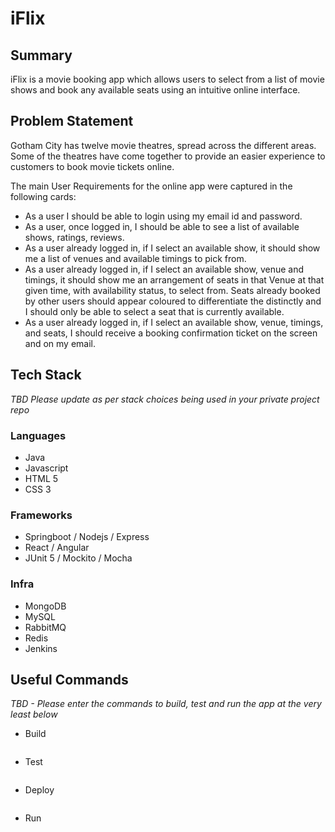 # iFlix
## Summary
iFlix is a movie booking app which allows users to select from a list of movie shows  and book any available seats using an intuitive online interface.

## Problem Statement
Gotham City has twelve movie theatres, spread across the different areas. Some of the theatres have come together to provide an easier experience to customers to book movie tickets online.

The main User Requirements for the online app were captured in the following cards:

* As a user I should be able to login using my email id and password.
* As a user, once logged in, I should be able to see a list of available shows, ratings, reviews.
* As a user already logged in, if I select an available show, it should show me a list of venues and available timings to pick from.
* As a user already logged in, if I select an available show, venue and timings, it should show me an arrangement of seats in that Venue at that given time, with availability status, to select from. Seats already booked by other users should appear coloured to differentiate the distinctly and I should only be able to select a seat that is currently available.
* As a user already logged in, if I select an available show, venue, timings, and seats, I should receive a booking confirmation ticket on the screen and on my email.

## Tech Stack
_TBD Please update as per stack choices being used in your private project repo_

### Languages
* Java
* Javascript
* HTML 5
* CSS 3

### Frameworks
* Springboot / Nodejs / Express
* React / Angular
* JUnit 5 / Mockito / Mocha

### Infra
* MongoDB
* MySQL
* RabbitMQ
* Redis
* Jenkins

## Useful Commands
_TBD - Please enter the commands to build, test and run the app at the very least below_

* Build

```

```

* Test

```

```

* Deploy

```

```

* Run

```

```
